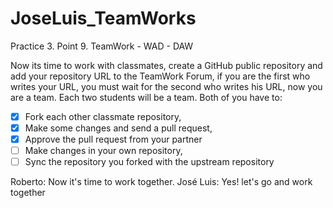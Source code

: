 # JoseLuis_TeamWorks
Practice 3. Point 9. TeamWork - WAD - DAW

Now its time to work with classmates, create a GitHub public repository and add your repository
URL to the TeamWork Forum, if you are the first who writes your URL, you must wait for the
second who writes his URL, now you are a team. Each two students will be a team. Both of you
have to:
- [x] Fork each other classmate repository,
- [x] Make some changes and send a pull request,
- [x] Approve the pull request from your partner
- [ ] Make changes in your own repository,
- [ ] Sync the repository you forked with the upstream repository

Roberto: Now it's time to work together. 
José Luis: Yes! let's go and work together
